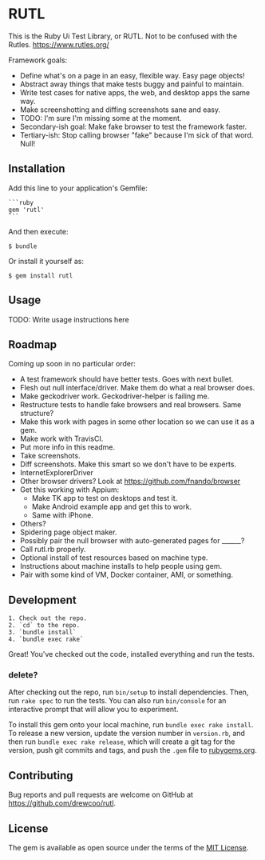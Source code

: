 # RUTL

This is the Ruby Ui Test Library, or RUTL. Not to be confused with the Rutles.
https://www.rutles.org/

Framework goals:
* Define what's on a page in an easy, flexible way. Easy page objects!
* Abstract away things that make tests buggy and painful to maintain.
* Write test cases for native apps, the web, and desktop apps the same way.
* Make screenshotting and diffing screenshots sane and easy.
* TODO: I'm sure I'm missing some at the moment.
* Secondary-ish goal: Make fake browser to test the framework faster.
* Tertiary-ish: Stop calling browser "fake" because I'm sick of that word. Null!

## Installation

Add this line to your application's Gemfile:

    ```ruby
    gem 'rutl'
    ```

And then execute:

    $ bundle

Or install it yourself as:

    $ gem install rutl

## Usage

TODO: Write usage instructions here

## Roadmap
Coming up soon in no particular order:
* A test framework should have better tests. Goes with next bullet.
* Flesh out null interface/driver. Make them do what a real browser does.
* Make geckodriver work. Geckodriver-helper is failing me.
* Restructure tests to handle fake browsers and real browsers. Same structure?
* Make this work with pages in some other location so we can use it as a gem.
* Make work with TravisCI.
* Put more info in this readme.
* Take screenshots.
* Diff screenshots. Make this smart so we don't have to be experts.
* InternetExplorerDriver
* Other browser drivers? Look at https://github.com/fnando/browser
* Get this working with Appium:
  * Make TK app to test on desktops and test it.
  * Make Android example app and get this to work.
  * Same with iPhone.
* Others?
* Spidering page object maker.
* Possibly pair the null browser with auto-generated pages for ______?
* Call rutl.rb properly.
* Optional install of test resources based on machine type.
* Instructions about machine installs to help people using gem.
* Pair with some kind of VM, Docker container, AMI, or something.

## Development

    1. Check out the repo.
    2. `cd` to the repo.
    3. `bundle install`
    4. `bundle exec rake`
Great! You've checked out the code, installed everything and run the tests.


### delete?
After checking out the repo, run `bin/setup` to install dependencies. Then, run `rake spec` to run the tests. You can also run `bin/console` for an interactive prompt that will allow you to experiment.

To install this gem onto your local machine, run `bundle exec rake install`. To release a new version, update the version number in `version.rb`, and then run `bundle exec rake release`, which will create a git tag for the version, push git commits and tags, and push the `.gem` file to [rubygems.org](https://rubygems.org).

## Contributing

Bug reports and pull requests are welcome on GitHub at https://github.com/drewcoo/rutl.


## License

The gem is available as open source under the terms of the [MIT License](http://opensource.org/licenses/MIT).

